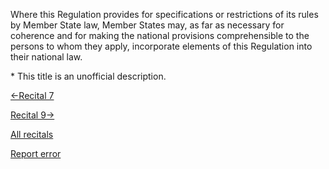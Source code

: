 
Where this Regulation provides for specifications or restrictions of its rules by Member State law, Member States may, as far as necessary for coherence and for making the national provisions comprehensible to the persons to whom they apply, incorporate elements of this Regulation into their national law.


\* This title is an unofficial description.




[←Recital 7](https://gdpr-info.eu/recitals/no-7/ "7 - The Framework is Based on Control and Certainty")


[Recital 9→](https://gdpr-info.eu/recitals/no-9/ "9 - Different Standards of Protection by the Directive 95/46/EC")


[All recitals](https://gdpr-info.eu/recitals/)

[Report error](https://gdpr-info.eu/gf/?TB_iframe=true&height=306 "Your message")

